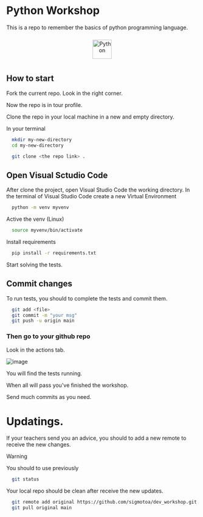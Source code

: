 
# Python Workshop

This is a repo to remember the basics of python programming language.


<div align="center">  
<a href="https://www.python.org/" target="_blank"><img style="margin: 10px" src="https://profilinator.rishav.dev/skills-assets/python-original.svg" alt="Python" height="50" /></a>  
</div>

## How to start

Fork the current repo. Look in the right corner.

Now the repo is in tour profile.

Clone the repo in your local machine in a new and empty directory.

In your terminal 

```bash
  mkdir my-new-directory
  cd my-new-directory
```

```bash
  git clone <the repo link> .
```


## Open Visual Sctudio Code

After clone the project, open Visual Studio Code the working directory.
In the terminal of Visual Studio Code create a new Virtual Environment

```bash
  python -m venv myvenv
```

Active the venv (Linux)

```bash
  source myvenv/bin/activate
```

Install requirements

```bash
  pip install -r requirements.txt
```

Start solving the tests.


## Commit changes

To run tests, you should to complete the tests and commit them.

```bash
  git add <file>
  git commit -m "your msg"
  git push -u origin main
```

### Then go to your github repo

Look in the actions tab.

![image](https://github.com/sigmotoa/dev_workshop/blob/main/Screenshot%20at%20Feb%2027%2008-22-50.png) 

You will find the tests running.

When all will pass you've finished the workshop.

Send much commits as you need.

# Updatings.

If your teachers send you an advice, you should to add a new remote to receive the new changes.

> [!WARNING]
> You should to use previously
> ```bash
>   git status
> ```
> Your local repo should be clean after receive the new updates.

```bash
  git remote add original https://github.com/sigmotoa/dev_workshop.git
  git pull original main
  
```




